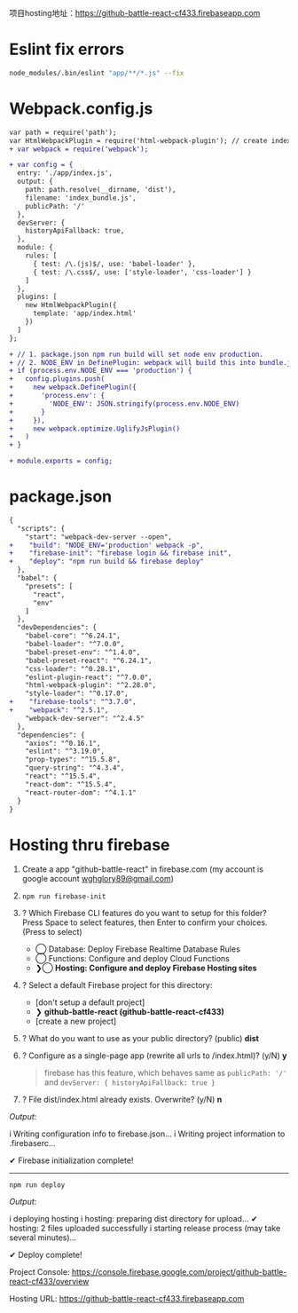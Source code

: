 项目hosting地址：https://github-battle-react-cf433.firebaseapp.com

# Eslint fix errors

```bash
node_modules/.bin/eslint "app/**/*.js" --fix
```

# Webpack.config.js

```diff
var path = require('path');
var HtmlWebpackPlugin = require('html-webpack-plugin'); // create index.html injecting index_bundle.js in dist folder
+ var webpack = require('webpack');

+ var config = {
  entry: './app/index.js',
  output: {
    path: path.resolve(__dirname, 'dist'),
    filename: 'index_bundle.js',
    publicPath: '/'
  },
  devServer: {
    historyApiFallback: true,
  },
  module: {
    rules: [
      { test: /\.(js)$/, use: 'babel-loader' },
      { test: /\.css$/, use: ['style-loader', 'css-loader'] }
    ]
  },
  plugins: [
    new HtmlWebpackPlugin({
      template: 'app/index.html'
    })
  ]
};

+ // 1. package.json npm run build will set node env production. 
+ // 2. NODE_ENV in DefinePlugin: webpack will build this into bundle.js so React realizes it's for production now
+ if (process.env.NODE_ENV === 'production') {
+   config.plugins.push(
+     new webpack.DefinePlugin({
+       'process.env': {
+         'NODE_ENV': JSON.stringify(process.env.NODE_ENV)
+       }
+     }),
+     new webpack.optimize.UglifyJsPlugin()
+   )
+ }

+ module.exports = config;
```

# package.json

```diff
{
  "scripts": {
    "start": "webpack-dev-server --open",
+    "build": "NODE_ENV='production' webpack -p",
+    "firebase-init": "firebase login && firebase init",
+    "deploy": "npm run build && firebase deploy"
  },
  "babel": {
    "presets": [
      "react",
      "env"
    ]
  },
  "devDependencies": {
    "babel-core": "^6.24.1",
    "babel-loader": "^7.0.0",
    "babel-preset-env": "^1.4.0",
    "babel-preset-react": "^6.24.1",
    "css-loader": "^0.28.1",
    "eslint-plugin-react": "^7.0.0",
    "html-webpack-plugin": "^2.28.0",
    "style-loader": "^0.17.0",
+    "firebase-tools": "^3.7.0",
+    "webpack": "^2.5.1",
    "webpack-dev-server": "^2.4.5"
  },
  "dependencies": {
    "axios": "^0.16.1",
    "eslint": "^3.19.0",
    "prop-types": "^15.5.8",
    "query-string": "^4.3.4",
    "react": "^15.5.4",
    "react-dom": "^15.5.4",
    "react-router-dom": "^4.1.1"
  }
}
```

# Hosting thru firebase

1. Create a app "github-battle-react" in firebase.com (my account is google account wghglory89@gmail.com)

1. `npm run firebase-init`

1. ? Which Firebase CLI features do you want to setup for this folder? Press Space to select features, then Enter to confirm your choices. (Press <space> to select)

    - ◯ Database: Deploy Firebase Realtime Database Rules
    - ◯ Functions: Configure and deploy Cloud Functions
    - ❯◯ **Hosting: Configure and deploy Firebase Hosting sites**

1. ? Select a default Firebase project for this directory:

    - [don't setup a default project]
    - ❯ **github-battle-react (github-battle-react-cf433)**
    - [create a new project]

1. ? What do you want to use as your public directory? (public) **dist**

1. ? Configure as a single-page app (rewrite all urls to /index.html)? (y/N) **y**

    > firebase has this feature, which behaves same as `publicPath: '/'` and `devServer: { historyApiFallback: true }`

1. ? File dist/index.html already exists. Overwrite? (y/N) **n**

_Output_:

i  Writing configuration info to firebase.json...
i  Writing project information to .firebaserc...

✔  Firebase initialization complete!

---

`npm run deploy`

_Output_:

i  deploying hosting
i  hosting: preparing dist directory for upload...
✔  hosting: 2 files uploaded successfully
i  starting release process (may take several minutes)...

✔  Deploy complete!

Project Console: 
https://console.firebase.google.com/project/github-battle-react-cf433/overview

Hosting URL: https://github-battle-react-cf433.firebaseapp.com